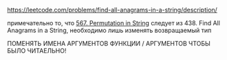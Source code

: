 https://leetcode.com/problems/find-all-anagrams-in-a-string/description/

примечательно то, что [567. Permutation in String](https://leetcode.com/problems/permutation-in-string/description/) 
следует из 438. Find All Anagrams in a String, необходимо лишь изменять возвращаемый тип

ПОМЕНЯТЬ ИМЕНА АРГУМЕНТОВ ФУНКЦИИ / АРГУМЕНТОВ ЧТОБЫ БЫЛО ЧИТАЕЛЬНО!
